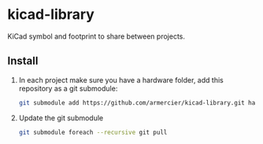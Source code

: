 # kicad-library
KiCad symbol and footprint to share between projects.

## Install

1. In each project make sure you have a hardware folder, add this repository as a git submodule:

    ```sh
    git submodule add https://github.com/armercier/kicad-library.git hardware/library
    ```
2. Update the git submodule

    ```sh
    git submodule foreach --recursive git pull
    ```
